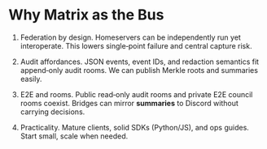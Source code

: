 # Why Matrix as the Bus

1) Federation by design.  Homeservers can be independently run yet interoperate.  This lowers single‑point failure and central capture risk.

2) Audit affordances.  JSON events, event IDs, and redaction semantics fit append‑only audit rooms.  We can publish Merkle roots and summaries easily.

3) E2E and rooms.  Public read‑only audit rooms and private E2E council rooms coexist.  Bridges can mirror **summaries** to Discord without carrying decisions.

4) Practicality.  Mature clients, solid SDKs (Python/JS), and ops guides.  Start small, scale when needed.

